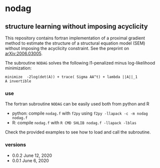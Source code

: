 # nodag
## structure learning without imposing acyclicity 


This repository contains fortran implementation of a 
proximal gradient method to estimate the structure of 
a structural equation model (SEM)
 without imposing the acyclicity constraint. 
See the preprint on [arXiv:2006.03005](https://arxiv.org/abs/2006.03005).

The subroutine `NODAG` solves the following l1-penalized 
minus log-likelihood minimization:

```
minimize  -2log(det(A)) + trace( Sigma AA^t) + lambda ||A||_1 
A invertible 
```

### use 

The fortran subroutine `NODAG` can be easily used both from python and R 

* python: compile `nodag.f` with `f2py` using `f2py -llapack -c -m nodag nodag.f` 
* R: compile `nodag.f` with `R CMD SHLIB nodag.f -llapack -lblas`

Check the provided examples to see how to load and call the subroutine.  

### versions 

* 0.0.2 June 12, 2020 
* 0.0.1 June 6, 2020 
